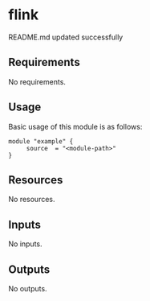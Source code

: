# flink

<!-- BEGINNING OF PRE-COMMIT-TERRAFORM DOCS HOOK -->
README.md updated successfully
<!-- END OF PRE-COMMIT-TERRAFORM DOCS HOOK -->

<!-- BEGIN_AUTOMATED_TF_DOCS_BLOCK -->
## Requirements

No requirements.
## Usage
Basic usage of this module is as follows:
```hcl
module "example" {
  	 source  = "<module-path>"
}
```
## Resources

No resources.
## Inputs

No inputs.
## Outputs

No outputs.
<!-- END_AUTOMATED_TF_DOCS_BLOCK -->

